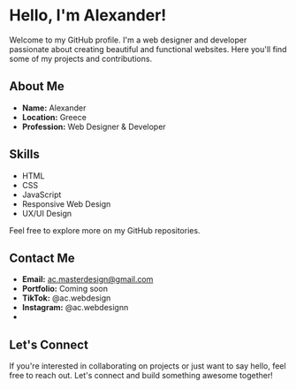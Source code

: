 # Hello, I'm Alexander!

Welcome to my GitHub profile. I'm a web designer and developer passionate about creating beautiful and functional websites. 
Here you'll find some of my projects and contributions.

## About Me

- **Name:** Alexander
- **Location:** Greece
- **Profession:** Web Designer & Developer

## Skills

- HTML
- CSS
- JavaScript
- Responsive Web Design
- UX/UI Design

Feel free to explore more on my GitHub repositories.

## Contact Me

- **Email:** ac.masterdesign@gmail.com
- **Portfolio:** Coming soon
- **TikTok:** @ac.webdesign
- **Instagram:** @ac.webdesignn
- 
## Let's Connect

If you're interested in collaborating on projects or just want to say hello, feel free to reach out. 
Let's connect and build something awesome together!
